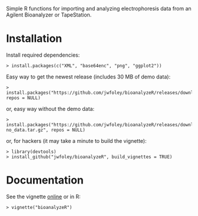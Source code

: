 Simple R functions for importing and analyzing electrophoresis data from an Agilent Bioanalyzer or TapeStation.

# Installation

Install required dependencies:

    > install.packages(c("XML", "base64enc", "png", "ggplot2"))

Easy way to get the newest release (includes 30 MB of demo data):

    > install.packages("https://github.com/jwfoley/bioanalyzeR/releases/download/v0.4.4/bioanalyzeR_0.4.4.tar.gz", repos = NULL)

or, easy way without the demo data:

    > install.packages("https://github.com/jwfoley/bioanalyzeR/releases/download/v0.4.4/bioanalyzeR_0.4.4-no_data.tar.gz", repos = NULL)

or, for hackers (it may take a minute to build the vignette):

    > library(devtools)
    > install_github("jwfoley/bioanalyzeR", build_vignettes = TRUE)

# Documentation

See the vignette [online](https://stanford.edu/~jwfoley/bioanalyzeR.html) or in R:

    > vignette("bioanalyzeR")


